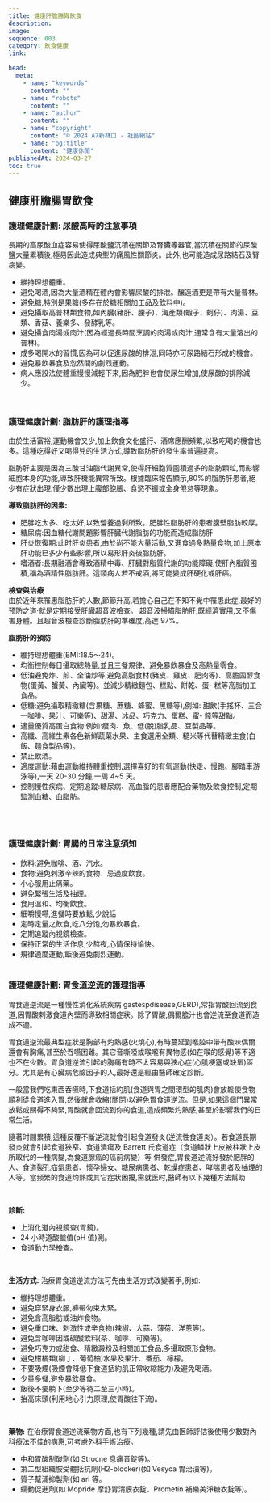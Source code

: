 ```yaml
---
title: 健康肝膽腸胃飲食
description:
image:
sequence: 003
category: 飲食健康
link:

head:
  meta:
    - name: "keywords"
      content: ""
    - name: "robots"
      content: ""
    - name: "author"
      content: ""
    - name: "copyright"
      content: "© 2024 A7新林口 - 社區網站"
    - name: "og:title"
      content: "健康休閒"
publishedAt: 2024-03-27
toc: true
---
```


## 健康肝膽腸胃飲食

### 護理健康計劃: 尿酸高時的注意事項

長期的高尿酸血症容易使得尿酸鹽沉積在關節及腎臟等器官,當沉積在關節的尿酸鹽大量累積後,極易因此造成典型的痛風性關節炎。此外,也可能造成尿路結石及腎病變。

- 維持理想體重。
- 避免喝酒,因為大量酒精在體內會影響尿酸的排泄。釀造酒更是帶有大量普林。
- 避免糖,特別是果糖(多存在於糖相關加工品及飲料中)。
- 避免攝取高普林類食物,如內臓(豬肝、腰子)、海產類(蝦子、蚵仔)、肉湯、豆類、香菇、養樂多、發酵乳等。
- 避免攝食肉湯或肉汁(因為經過長時間烹調的肉湯或肉汁,通常含有大量溶出的普林)。
- 成多喝開水的習慣,因為可以促進尿酸的排泄,同時亦可尿路結石形成的機會。
- 避免暴飲暴食及忽然間的劇烈運動。
- 病人應設法使體重慢慢減輕下來,因為肥胖也會使尿生增加,使尿酸的排除減少。

<br>

### 護理健康計劃: 脂肪肝的護理指導

由於生活富裕,運動機會又少,加上飲食文化盛行、酒席應酬頻繁,以致吃喝的機會也多。這種吃得好又喝得兇的生活方式,導致脂肪肝的發生率普遍提高。

脂肪肝主要是因為三酸甘油脂代謝異常,使得肝細胞質囤積過多的脂肪顆粒,而影響細胞本身的功能,導致肝機能異常所致。根據臨床報告顯示,80%的脂肪肝患者,絕少有症狀出現,僅少數出現上腹部飽脹、食慾不振或全身倦怠等現象。

**導致脂肪肝的因素:**

- 肥胖吃太多、吃太好,以致營養過剩所致。肥胖性脂肪肝的患者腹壁脂肪較厚。
- 糖尿病:因血糖代謝問題影響肝臓代謝脂肪的功能而造成脂肪肝
- 肝炎恢復期:此时肝炎患者,由於尚不能大量活動,又進食過多熱量食物,加上原本肝功能已多少有些影響,所以易形肝炎後脂肪肝。
- 嗜酒者:長期融酒會導致酒精中毒、肝臓對脂質代謝的功能障礙,使肝內脂質囤積,稱為酒精性脂肪肝。這類病人若不戒酒,將可能變成肝硬化或肝癌。

**檢查與治療**  
由於近年來罹惠脂肪肝的人數,節節升高,若擔心自己在不知不覺中罹患此症,最好的预防之道·就是定期接受肝臓超音波檢查。 超音波掃瞄脂肪肝,既經濟實用,又不傷害身體。且超音波檢查診斷脂肪肝的準確度,高達 97%。

**脂肪肝的預防**

- 維持理想體重(BMI:18.5〜24)。
- 均衡控制每日攝取總熱量,並且三餐規律、避免暴飲暴食及高熱量零食。
- 低油避免炸、煎、全油炒等,避免高脂食材(豬皮、雞皮、肥肉等)、高膽固醇食物(蛋黃、蟹黃、內臟等)。並減少精緻麵包、糕點、餅乾、蛋- 糕等高脂加工食品。
- 低糖:避免攝取精緻糖(含果糖、蔗糖、蜂蜜、黑糖等),例如: 甜飲(手搖杯、三合一咖啡、果汁、可樂等)、甜湯、冰品、巧克力、蛋糕、蜜- 餞等甜點。
- 適量優質高蛋白食物:例如:瘦肉、魚、低(脫)脂乳品、豆製品等。
- 高纖、高維生素各色新鮮蔬菜水果、主食選用全類、糙米等代替精緻主食(白飯、麵食製品等)。
- 禁止飲酒。
- 適度運動:藉由運動維持體重控制,選擇喜好的有氧運動(快走、慢跑、腳踏車游泳等),一天 20-30 分鐘,一周 4~5 天。
- 控制慢性疾病、定期追蹤:糖尿病、高血脂的患者應配合藥物及飲食控制,定期監測血糖、血脂肪。

<br><br>

### 護理健康計劃: 胃腸的日常注意須知

- 飲料:避免咖啡、酒、汽水。
- 食物:避免刺激辛辣的食物、忌過度飲食。
- 小心服用止痛藥。
- 避免緊張生活及抽煙。
- 食用溫和、均衡飲食。
- 細嚼慢嚥,進餐時要放鬆,少說話
- 定時定量之飲食,吃八分饱,勿暴飲暴食。
- 定期追蹤內視鏡檢查。
- 保持正常的生活作息,少熬夜,心情保持愉快。
- 規律適度運動,飯後避免劇烈運動。
  <br><br>

### 護理健康計劃: 胃食道逆流的護理指導

胃食道逆流是一種慢性消化系統疾病 gastespdisease,GERD),常指胃酸回流到食道,因胃酸刺激食道內壁而導致相關症狀。除了胃酸,偶爾膽汁也會逆流至食道而造成不適。

胃食道逆流最典型症狀是胸部有灼熱感(火燒心),有時蔓延到喉腔中带有酸味偶爾還會有胸痛,甚至於吞嚥困難。其它音嘶啞或喉嚨有異物感(如在喉的感覺)等不適也不在少數。胃食道逆流引起的胸痛有時不太容易與狹心症(心肌梗塞或缺氧)區分。尤其是有心臟病危險因子的人,最好還是經由醫師確定診斷。

一般當我們吃東西吞嚥時,下食道括約肌(食道與胃之間環型的肌肉)會放鬆使食物順利從食道進入胃,然後就會收縮(關閉)以避免胃食道逆流。但是,如果這個門異常放鬆或關得不夠緊,胃酸就會回流到你的食道,造成頻繁灼熱感,甚至於影響我們的日常生活。

隨著时間累積,這種反覆不斷逆流就會引起食道發炎(逆流性食道炎）。若食道長期發炎就會引起食道狹窄、食道潰瘍及 Barrett 氏食道症（食道鳞狀上皮被柱狀上皮所取代的一種病變,為食道腺癌的癌前病變）等 併發症,胃食道逆流好發於肥胖的人、食道裂孔疝氣患者、懷孕婦女、糖尿病患者、乾燥症患者、哮喘患者及抽煙的人等。當频繁的食道灼熱或其它症狀困擾,需就医时,醫師有以下幾種方法幫助

<br>

**診斷:**

- 上消化道內視鏡查(胃鏡)。
- 24 小時道酸鹼值(pH 值)測。
- 食道動力學檢查。

<br>

**生活方式:** 治療胃食道逆流方法可先由生活方式改變著手,例如:

- 維持理想體重。
- 避免穿緊身衣服,褲帶勿束太緊。
- 避免含高脂肪或油炸食物。
- 避免重口味、刺激性或辛食物(辣椒、大蒜、薄荷、洋蔥等)。
- 避免含咖啡因或碳酸飲料(茶、咖啡、可樂等)。
- 避免巧克力或甜食、精緻澱粉及相關加工食品,多攝取原形食物。
- 避免柑橘類(柳丁、葡萄柚)水果及果汁、番茄、檸檬。
- 不要吸煙(吸煙會降低下食道括約肌正常收縮能力)及避免喝酒。
- 少量多餐,避免暴飲暴食。
- 飯後不要躺下(至少等待二至三小時)。
- 抬高床頭(利用地心引力原理,使胃酸往下流)。

<br>

**藥物:** 在治療胃食道逆流藥物方面,也有下列幾種,請先由医師評估後使用少數對內科療法不佳的病惠,可考慮外科手術治療。

- 中和胃酸制酸劑(如 Strocne 息痛音錠等)。
- 第二型組織胺受體括抗劑(H2-blocker)(如 Vesyca 胃治漬等)。
- 質子幫浦抑製劑(如 ari 等。
- 蠕動促進劑(如 Mopride 摩舒胃清膜衣錠、Prometin 補樂美淨糖衣錠等)。

